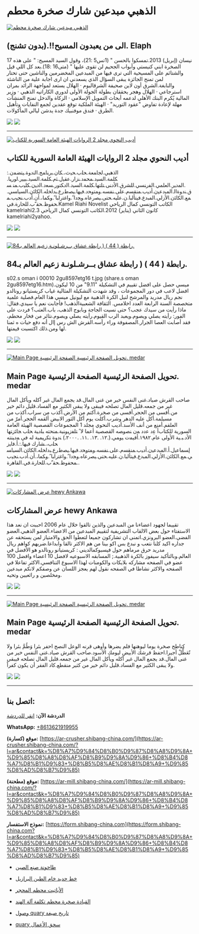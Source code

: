 # الذهبي مبدعين شارك صخرة محطم

<a href="https://swt.shibang-china.com/?l=ar&img&k=%D8%A7%D9%84%D8%B0%D9%87%D8%A8%D9%8A+%D9%85%D8%A8%D8%AF%D8%B9%D9%8A%D9%86+%D8%B4%D8%A7%D8%B1%D9%83+%D8%B5%D8%AE%D8%B1%D8%A9+%D9%85%D8%AD%D8%B7%D9%85" target="_blank">![الذهبي مبدعين شارك صخرة محطم](http://static.shibang-china.com/all-800x300/132.jpg)</a>

## الى من يعبدون المسيح!!.(بدون تشنج). Elaph
17 نيسان (إبريل) 2013.تمسكوا بالحسن &quot; (1تس5 :21)، وقول السيد المسيح: &quot; على هذه الصخرة ابني كنيستي وأبواب الجحيم لن تقوى عليها &quot; (متى16 :18).بعد كل اللي قيل والشتائم على المسيحية التي ترى فيها من المبدعين المخضرمين والناشين حتى تحتار لمن تمنح الجائزة يبقى السؤال الذي يسعدني ان ارى اجابة علية من الناشئة والنابغة.الشرق أون لاين صحيفة الشرقاليوم &middot; الهلال يستعد لمواجهة الرائد بمران استرجاعي &middot; الهلال وهجر يحققان بطولة الجولة الأولى لدوري الكاراتيه الذهبي &middot; وزير المالية يُكرم البنك الأهلي لدعمه أبحاث التمويل الإسلامي &middot; الزكاة والدخل تمنح المنشآت مهلة لإعادة تفاوض &quot;عقود التوريد&quot; &middot; الهيئة الملكية توقع عقدين لجمع النفايات وتأهيل الطرق &middot; فندق موفنبيك جدة يدشن ليالي المأكولات.


<a href="https://whatsapp.shibangsoft.com/WhatsApp.php" target="_blank" title="WhatsApp">![](http://static.shibang-china.com/icon/whatsapp.png)</a> <a href="https://swt.shibang-china.com/?l=ar&icon&k=%D8%A7%D9%84%D8%B0%D9%87%D8%A8%D9%8A+%D9%85%D8%A8%D8%AF%D8%B9%D9%8A%D9%86+%D8%B4%D8%A7%D8%B1%D9%83+%D8%B5%D8%AE%D8%B1%D8%A9+%D9%85%D8%AD%D8%B7%D9%85" target="_blank">![](http://static.shibang-china.com/icon/chat-ar.png)</a>

---

<a href="https://swt.shibang-china.com/?l=ar&img&k=%D8%A7%D9%84%D8%B0%D9%87%D8%A8%D9%8A+%D9%85%D8%A8%D8%AF%D8%B9%D9%8A%D9%86+%D8%B4%D8%A7%D8%B1%D9%83+%D8%B5%D8%AE%D8%B1%D8%A9+%D9%85%D8%AD%D8%B7%D9%85" target="_blank">![أديب النحوي مجلد 2 الروايات الهيئة العامة السورية للكتاب](http://static.shibang-china.com/all-800x300/578.jpg)</a>

## أديب النحوي مجلد 2 الروايات الهيئة العامة السورية للكتاب
ﺍﻟﺫﻫﺒﻲ.ﻟﺠﺎﻤﻌﺔ.ﺤﻠﺏ.ﺤﻴﺙ،.ﻜﺎﻥ.ﺒﺭﻨﺎﻤﺞ.ﺍﻟﻨﺩﻭﺓ.ﻴﺘﻀﻤﻥ.: ﻜﻠﻤﺔ.ﺍﻟﺴﻴﺩ.ﻤﺤﻤﺩ.ﻨﺯﺍﺭ.ﻋﻘﻴل.ﺜﻡ.ﻜﻠﻤﺔ.ﺍﻟﺴﻴﺩ.ﺒﻴﻴﺭ.ﻟﻭﺭﻴﺎ. .ﺍﻟﻤﺩﻴﺭ.ﺍﻟﻌﻠﻤﻲ.ﺍﻟﻔﺭﻨﺴﻲ.ﻟﻠﺸﺭﻕ.ﺍﻷﺩﻨﻰ.ﺘﻠﺘﻬﺎ.ﻜﻠﻤﺔ.ﺍﻟﺴﻴﺩ.ﺍﻟﺩﻜﺘﻭﺭ.ﺴﻌﺩ.ﺍﻟﺩﻴﻥ.ﻜﻠﻴﺏ.ﻤﻨ ﺴ ﻕ.ﻨﺩﻭﺓﺍﻟ.ﺍﻟﻤﺒﺩﻋﻴﻥ.ﺃﺩﻴﺏ.ﻤﻨﻘﺴﻡ.ﻋﻠﻰ.ﻨﻔﺴﻪ.ﻭﻤﺘﻭﺤﺩ.ﻓﻴﻬﺎ.ﻴﺼﻁﺭﻉ.ﺒﺩﺍﺨﻠﻪ.ﺍﻟﻜﺎﺌﻥ.ﺍﻟﺴﻴﺎﺴﻲ.ﻤﻊ.ﺍﻟﻜﺎﺌﻥ.ﺍﻷﺯﻟﻲ.ﺍﻟﻤﺒﺩﻉ.ﻓﻴﺘﺄﻟﺒﺎ.ﻥ.ﻋﻠﻴﻪ.ﺤﺘﻰ.ﻴﺼﺭﻋﺎﻩ.ﻭﺠﺩﺍﹰ.ﻭﺍﻏﺘﺭﺍﺒﺎﹰ.ﻭﻜﻤﺎ،.ﺃﻥ.ﺃﺩﺏ.ﻨﺠﻴﺏ.ﻤﺤﻔﻭﻅ.ﺤﻘﹼﺏ.ﻟﻠﺤﺎﺭﺓ.ﻓﻲ.Kamel Riahi Novelist الكاتب التونسي كمال الرياحي kamelriahi2.3 كانون الثاني (يناير) 2012.الكاتب التونسي كمال الرياحي kamelriahi2yahoo.


<a href="https://whatsapp.shibangsoft.com/WhatsApp.php" target="_blank" title="WhatsApp">![](http://static.shibang-china.com/icon/whatsapp.png)</a> <a href="https://swt.shibang-china.com/?l=ar&icon&k=%D8%A7%D9%84%D8%B0%D9%87%D8%A8%D9%8A+%D9%85%D8%A8%D8%AF%D8%B9%D9%8A%D9%86+%D8%B4%D8%A7%D8%B1%D9%83+%D8%B5%D8%AE%D8%B1%D8%A9+%D9%85%D8%AD%D8%B7%D9%85" target="_blank">![](http://static.shibang-china.com/icon/chat-ar.png)</a>

---

<a href="https://swt.shibang-china.com/?l=ar&img&k=%D8%A7%D9%84%D8%B0%D9%87%D8%A8%D9%8A+%D9%85%D8%A8%D8%AF%D8%B9%D9%8A%D9%86+%D8%B4%D8%A7%D8%B1%D9%83+%D8%B5%D8%AE%D8%B1%D8%A9+%D9%85%D8%AD%D8%B7%D9%85" target="_blank">![رابطة ( 44 ) ( رابطة عشاق بــرشـلونـة زعيم العالم بـ84.](http://static.shibang-china.com/all-800x300/704.jpg)</a>

## رابطة ( 44 ) ( رابطة عشاق بــرشـلونـة زعيم العالم بـ84.
s02.s oman i 00010 2gu8597etg16 t.jpg (share.s oman 2gu8597etg16.htm).ميسي حصل على افضل تقييم في التشكيلة &quot;9.11&quot; من 10 ليكون افضل لاعب في دور المجموعات ، وقد شهدت التشكيلة المثالية غياب كريستيانو رونالدو نجم ريال مدريد والمرشح لنيل الكرة الذهبية مع ليونيل ميسي هذا العام.فصلية علمية متخصصة السنة الرابعة العدد اخلامس. الثقافة الشعبيةالذهب! فأجابت نعم يا سيدي.فقال: ماذا رأيت من سيدك عجب؟ حتى نسيت الجاجة وبابوج الذهب، باب.العتب؟ فردت على الفور: رأيته يصلي ويصوم.ويعبد الرب القيوم.رأيته يصلي ويصوم.نثائر من فخار محطم، فقد أصابت العصا الجرار.المصفوفة وراء رأسه.القرش الش رس إال أنه دفع حيات ه ثمنا لها ومن.ذلك اكتسبت قيمتها.


<a href="https://whatsapp.shibangsoft.com/WhatsApp.php" target="_blank" title="WhatsApp">![](http://static.shibang-china.com/icon/whatsapp.png)</a> <a href="https://swt.shibang-china.com/?l=ar&icon&k=%D8%A7%D9%84%D8%B0%D9%87%D8%A8%D9%8A+%D9%85%D8%A8%D8%AF%D8%B9%D9%8A%D9%86+%D8%B4%D8%A7%D8%B1%D9%83+%D8%B5%D8%AE%D8%B1%D8%A9+%D9%85%D8%AD%D8%B7%D9%85" target="_blank">![](http://static.shibang-china.com/icon/chat-ar.png)</a>

---

<a href="https://swt.shibang-china.com/?l=ar&img&k=%D8%A7%D9%84%D8%B0%D9%87%D8%A8%D9%8A+%D9%85%D8%A8%D8%AF%D8%B9%D9%8A%D9%86+%D8%B4%D8%A7%D8%B1%D9%83+%D8%B5%D8%AE%D8%B1%D8%A9+%D9%85%D8%AD%D8%B7%D9%85" target="_blank">![Main Page تحويل الصفحة الرئيسية الصفحة الرئيسية. medar](http://static.shibang-china.com/all-800x300/1301.jpg)</a>

## Main Page تحويل الصفحة الرئيسية الصفحة الرئيسية. medar
صاحب القرش صياد.غنى النفس خير من غنى المال.قد يجمع المال غير آكله ويأكل المال غير من جمعه.قليل المال تصلحه فيبقى ولا يبقى الكثير مع الفساد.قليل دائم خير من.أقسى من الحجر.أقسى من صخرة.أكتم من الأرض.أكذب من سراب.أكذب من مسيلمة.أكل عليه الدهر وشرب.أكلت يوم أكل الثور الابيض ألقمه الحجر.أمرّ من العلقم.أمنع من أنف الأسد.أديب النحوي مجلد 1 المجموعات القصصية الهيئة العامة السورية للكتابﺃ ﻋِﺩ ﻋﺩﺩ ﻤﻥ ﻨﺼﻭﺼﻪ ﺍﻟﻘﺼﺼﻴﺔ ﺃﻋﻤﺎ ﻻﹰ ﺘﻠﻔﺯﻴﻭﻨﻴﺔ.ﻤﻨﺤﺘﻪ ﺒﻠﺩﻴﺔ ﺤﻠﺏ ﺠﺎﺌﺯﺘﻬﺎ ﺍﻷﺩ.ﺒ.ﻴﺔ ﺍﻷﻭﻟﻰ ﻋﺎﻡ.١٩٨٢.ﺃﻗﻴﻤﺕ ﻴﻭﻤﻲ.(.١٢. .١٣. .١١. .٢٠٠٠.) ﻨﺩﻭﺓ ﺘﻜﺭﻴﻤﻴﺔ ﻟﻪ ﻓﻲ ﻤﺩﻴﻨﺘﻪ ﺤﻠﺏ،.ﺸﺎﺭﻙ ﻓﻴﻬﺎ.:.ﺃ.ﻓﺎﻴﺯ ﺇﺴﻤﺎﻋﻴل.ﺃ.ﺍﻟﻤﺒﺩﻋﻴﻥ.ﺃﺩﻴﺏ.ﻤﻨﻘﺴﻡ.ﻋﻠﻰ.ﻨﻔﺴﻪ.ﻭﻤﺘﻭﺤﺩ.ﻓﻴﻬﺎ.ﻴﺼﻁﺭﻉ.ﺒﺩﺍﺨﻠﻪ.ﺍﻟﻜﺎﺌﻥ.ﺍﻟﺴﻴﺎﺴﻲ.ﻤﻊ.ﺍﻟﻜﺎﺌﻥ.ﺍﻷﺯﻟﻲ.ﺍﻟﻤﺒﺩﻉ.ﻓﻴﺘﺄﻟﺒﺎ.ﻥ.ﻋﻠﻴﻪ.ﺤﺘﻰ.ﻴﺼﺭﻋﺎﻩ.ﻭﺠﺩﺍﹰ.ﻭﺍﻏﺘﺭﺍﺒﺎﹰ.ﻭﻜﻤﺎ،.ﺃﻥ.ﺃﺩﺏ.ﻨﺠﻴﺏ.ﻤﺤﻔﻭﻅ.ﺤﻘﹼﺏ.ﻟﻠﺤﺎﺭﺓ.ﻓﻲ.ﺍﻟﻘﺎﻫﺭﺓ.


<a href="https://whatsapp.shibangsoft.com/WhatsApp.php" target="_blank" title="WhatsApp">![](http://static.shibang-china.com/icon/whatsapp.png)</a> <a href="https://swt.shibang-china.com/?l=ar&icon&k=%D8%A7%D9%84%D8%B0%D9%87%D8%A8%D9%8A+%D9%85%D8%A8%D8%AF%D8%B9%D9%8A%D9%86+%D8%B4%D8%A7%D8%B1%D9%83+%D8%B5%D8%AE%D8%B1%D8%A9+%D9%85%D8%AD%D8%B7%D9%85" target="_blank">![](http://static.shibang-china.com/icon/chat-ar.png)</a>

---

<a href="https://swt.shibang-china.com/?l=ar&img&k=%D8%A7%D9%84%D8%B0%D9%87%D8%A8%D9%8A+%D9%85%D8%A8%D8%AF%D8%B9%D9%8A%D9%86+%D8%B4%D8%A7%D8%B1%D9%83+%D8%B5%D8%AE%D8%B1%D8%A9+%D9%85%D8%AD%D8%B7%D9%85" target="_blank">![عرض المشاركات hewy Ankawa](http://static.shibang-china.com/all-800x300/1214.jpg)</a>

## عرض المشاركات hewy Ankawa
تقييما لجهود اعضاءنا من المبدعين والذين تالقوا خلال عام 2006 احببت ان نعد هذا الاستفتاء حول بعض الالقاب التشريفية لتقييم المبدعين من الاعضاء.العضو الذهبي.العضو الفضي.العضو البرونزي.اتمنى ان تشاركون جميعا لتعطوا الحق والامتياز لمن يستحقه عن جداره اكيد كلنا نتعب و نبدع بس اكو بينا من هم الاكثر تالقا وابداعا.ضربهم كواهم ريال مدريد حرق مرماهم حول فيسبوكمالديني : كريستيانو رونالدو هو الأفضل في العالم.وبالتأكيد سيفوز بالكرة الذهبية.; المسابقه الاسبوعيه لافضل 10 اعضاء وافضل 100 عضو في الصفحه مشاركه بلايكات والكومنات لهذا الاسبوع التنافسي.الاكثر تفاعلا في الصفحه والاكثر نشاطا في الصفحه نقول لهم يعجز اللسان عن وصفكم لانكم مبدعين ومخلصين و رائعيين وتحيه.


<a href="https://whatsapp.shibangsoft.com/WhatsApp.php" target="_blank" title="WhatsApp">![](http://static.shibang-china.com/icon/whatsapp.png)</a> <a href="https://swt.shibang-china.com/?l=ar&icon&k=%D8%A7%D9%84%D8%B0%D9%87%D8%A8%D9%8A+%D9%85%D8%A8%D8%AF%D8%B9%D9%8A%D9%86+%D8%B4%D8%A7%D8%B1%D9%83+%D8%B5%D8%AE%D8%B1%D8%A9+%D9%85%D8%AD%D8%B7%D9%85" target="_blank">![](http://static.shibang-china.com/icon/chat-ar.png)</a>

---

<a href="https://swt.shibang-china.com/?l=ar&img&k=%D8%A7%D9%84%D8%B0%D9%87%D8%A8%D9%8A+%D9%85%D8%A8%D8%AF%D8%B9%D9%8A%D9%86+%D8%B4%D8%A7%D8%B1%D9%83+%D8%B5%D8%AE%D8%B1%D8%A9+%D9%85%D8%AD%D8%B7%D9%85" target="_blank">![Main Page تحويل الصفحة الرئيسية الصفحة الرئيسية. medar](http://static.shibang-china.com/all-800x300/816.jpg)</a>

## Main Page تحويل الصفحة الرئيسية الصفحة الرئيسية. medar
كناطح صخرة يوما ليوهنها فلم يضرها وأوهى قرنه الوعل النصح احفر بئرا وَطُمَّ بئرا ولا تُعَطِّلْ أجيرا.احفظ قرشك الأبيض ليومك الأسود.صاحب القرش صياد.غنى النفس خير من غنى المال.قد يجمع المال غير آكله ويأكل المال غير من جمعه.قليل المال تصلحه فيبقى ولا يبقى الكثير مع الفساد.قليل دائم خير من كثير منقطع.كاد الفقر أن يكون كفراً.

<a href="https://whatsapp.shibangsoft.com/WhatsApp.php" target="_blank" title="WhatsApp">![](http://static.shibang-china.com/icon/whatsapp.png)</a> <a href="https://swt.shibang-china.com/?l=ar&icon&k=%D8%A7%D9%84%D8%B0%D9%87%D8%A8%D9%8A+%D9%85%D8%A8%D8%AF%D8%B9%D9%8A%D9%86+%D8%B4%D8%A7%D8%B1%D9%83+%D8%B5%D8%AE%D8%B1%D8%A9+%D9%85%D8%AD%D8%B7%D9%85" target="_blank">![](http://static.shibang-china.com/icon/chat-ar.png)</a>

---
## اتصل بنا:

**الدردشة الآن:** [انقر للدردشة](https://swt.shibang-china.com?l=ar&contact&k=%D8%A7%D9%84%D8%B0%D9%87%D8%A8%D9%8A+%D9%85%D8%A8%D8%AF%D8%B9%D9%8A%D9%86+%D8%B4%D8%A7%D8%B1%D9%83+%D8%B5%D8%AE%D8%B1%D8%A9+%D9%85%D8%AD%D8%B7%D9%85)

**WhatsApp:**  [+8613621919955](https://whatsapp.shibangsoft.com/WhatsApp.php)

**موقع (كسارة):** [https://ar-crusher.shibang-china.com/](https://ar-crusher.shibang-china.com/?l=ar&contact&k=%D8%A7%D9%84%D8%B0%D9%87%D8%A8%D9%8A+%D9%85%D8%A8%D8%AF%D8%B9%D9%8A%D9%86+%D8%B4%D8%A7%D8%B1%D9%83+%D8%B5%D8%AE%D8%B1%D8%A9+%D9%85%D8%AD%D8%B7%D9%85)

**موقع (مطحنة):** [https://ar-mill.shibang-china.com/](https://ar-mill.shibang-china.com/?l=ar&contact&k=%D8%A7%D9%84%D8%B0%D9%87%D8%A8%D9%8A+%D9%85%D8%A8%D8%AF%D8%B9%D9%8A%D9%86+%D8%B4%D8%A7%D8%B1%D9%83+%D8%B5%D8%AE%D8%B1%D8%A9+%D9%85%D8%AD%D8%B7%D9%85)

**نموذج الاستفسار:** [https://form.shibang-china.com](https://form.shibang-china.com?l=ar&contact&k=%D8%A7%D9%84%D8%B0%D9%87%D8%A8%D9%8A+%D9%85%D8%A8%D8%AF%D8%B9%D9%8A%D9%86+%D8%B4%D8%A7%D8%B1%D9%83+%D8%B5%D8%AE%D8%B1%D8%A9+%D9%85%D8%AD%D8%B7%D9%85)

* [طاحونة صنع الصين](../26/%D8%B7%D8%A7%D8%AD%D9%88%D9%86%D8%A9%20%D8%B5%D9%86%D8%B9%20%D8%A7%D9%84%D8%B5%D9%8A%D9%86.md)

* [خط حديد خام الطين البرازيل](../28/%D8%AE%D8%B7%20%D8%AD%D8%AF%D9%8A%D8%AF%20%D8%AE%D8%A7%D9%85%20%D8%A7%D9%84%D8%B7%D9%8A%D9%86%20%D8%A7%D9%84%D8%A8%D8%B1%D8%A7%D8%B2%D9%8A%D9%84.md)

* [الأباتيت محطم المحجر](../30/%D8%A7%D9%84%D8%A3%D8%A8%D8%A7%D8%AA%D9%8A%D8%AA%20%D9%85%D8%AD%D8%B7%D9%85%20%D8%A7%D9%84%D9%85%D8%AD%D8%AC%D8%B1.md)

* [القيادة صخرة محطم تكلفة آلة الهند](../30/%D8%A7%D9%84%D9%82%D9%8A%D8%A7%D8%AF%D8%A9%20%D8%B5%D8%AE%D8%B1%D8%A9%20%D9%85%D8%AD%D8%B7%D9%85%20%D8%AA%D9%83%D9%84%D9%81%D8%A9%20%D8%A2%D9%84%D8%A9%20%D8%A7%D9%84%D9%87%D9%86%D8%AF.md)

* [وصول quary تاريخ صيغة](../26/%D9%88%D8%B5%D9%88%D9%84%20quary%20%D8%AA%D8%A7%D8%B1%D9%8A%D8%AE%20%D8%B5%D9%8A%D8%BA%D8%A9.md)

* [quary سحق الأعمال](../27/quary%20%D8%B3%D8%AD%D9%82%20%D8%A7%D9%84%D8%A3%D8%B9%D9%85%D8%A7%D9%84.md)